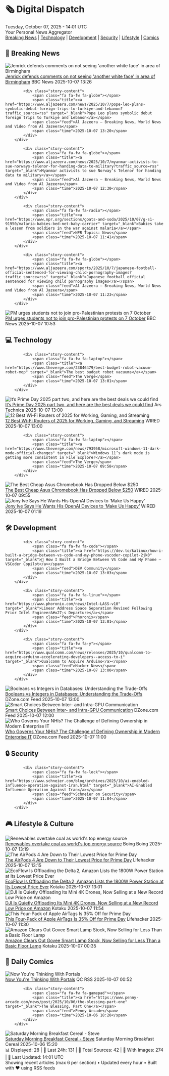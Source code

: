 <!-- Processing 54 RSS feeds at 2025-10-07 14:01:40 UTC -->
<!-- Processing: XKCD -->
<!-- Processing: Penny Arcade -->
<!-- Processing: Garfield -->
<!-- Processing: Dilbert -->
<!-- Processing: Questionable Content -->
<!-- Processing: Dinosaur Comics -->
<!-- Processing: CNN Breaking News -->
<!-- Processing: BBC Breaking News -->
<!-- Processing: Al Jazeera Breaking News -->
<!-- Processing: NPR News -->
<!-- Processing: CBC News -->
<!-- Error processing https://rss.cbc.ca/lineup/topstories.xml: The read operation timed out -->
<!-- Processing: Associated Press Breaking -->
<!-- Processing: Ars Technica -->
<!-- Processing: O'Reilly Radar -->
<!-- Processing: Hacker News -->
<!-- Processing: Phoronix Linux News -->
<!-- Processing: DistroWatch -->
<!-- Processing: Ubuntu Blog -->
<!-- Processing: GitHub Blog -->
<!-- Processing: InfoQ -->
<!-- Processing: DZone -->
<!-- Processing: Coding Horror -->
<!-- Processing: The Pragmatic Engineer -->
<!-- Processing: Lifehacker -->
<!-- Processing: Boing Boing -->
<!-- Processing: Krebs on Security -->
<!-- Processing: Schneier on Security -->
<!-- Generated 6 new posts out of 27 feeds processed -->
<div class="newspaper-header">
    <h1 class="newspaper-title">🗞️ Digital Dispatch</h1>
    <div class="newspaper-date">Tuesday, October 07, 2025 - 14:01 UTC</div>
    <div class="newspaper-subtitle">Your Personal News Aggregator</div>
</div>

<div class="newspaper-nav">
    <a href="#breaking">Breaking News</a> |
    <a href="#tech">Technology</a> |
    <a href="#dev">Development</a> |
    <a href="#security">Security</a> |
    <a href="#lifestyle">Lifestyle</a> |
    <a href="#webcomics">Comics</a>
</div>

<div class="news-section breaking-news" id="breaking">
<h2 class="section-header">🚨 Breaking News</h2>
<div class="stories-container">
<div class="story">
            <img src="https://ichef.bbci.co.uk/ace/standard/240/cpsprodpb/9ae6/live/a75376e0-a30e-11f0-8d57-2757fb03f316.jpg" alt="Jenrick defends comments on not seeing &#x27;another white face&#x27; in area of Birmingham" class="story-image" loading="lazy" onerror="this.style.display='none'">
            <div class="story-content">
                <span class="fa fa-fw fa-flag"></span>
                <span class="title"><a href="https://www.bbc.com/news/articles/cy85zlpwne6o?at_medium=RSS&at_campaign=rss" target="_blank">Jenrick defends comments on not seeing &#x27;another white face&#x27; in area of Birmingham</a></span>
                <span class="feed">BBC News</span>
                <span class="time">2025-10-07 13:26</span>
            </div>
        </div>
<div class="story">
            
            <div class="story-content">
                <span class="fa fa-fw fa-globe"></span>
                <span class="title"><a href="https://www.aljazeera.com/news/2025/10/7/pope-leo-plans-symbolic-debut-foreign-trips-to-turkiye-and-lebanon?traffic_source=rss" target="_blank">Pope Leo plans symbolic debut foreign trips to Turkiye and Lebanon</a></span>
                <span class="feed">Al Jazeera – Breaking News, World News and Video from Al Jazeera</span>
                <span class="time">2025-10-07 13:20</span>
            </div>
        </div>
<div class="story">
            
            <div class="story-content">
                <span class="fa fa-fw fa-globe"></span>
                <span class="title"><a href="https://www.aljazeera.com/news/2025/10/7/myanmar-activists-to-sue-norways-telenor-for-handing-data-to-military?traffic_source=rss" target="_blank">Myanmar activists to sue Norway’s Telenor for handing data to military</a></span>
                <span class="feed">Al Jazeera – Breaking News, World News and Video from Al Jazeera</span>
                <span class="time">2025-10-07 12:30</span>
            </div>
        </div>
<div class="story">
            
            <div class="story-content">
                <span class="fa fa-fw fa-radio"></span>
                <span class="title"><a href="https://www.npr.org/sections/goats-and-soda/2025/10/07/g-s1-91950/malaria-babies-bed-net-baby-carrier" target="_blank">Babies take a lesson from soldiers in the war against malaria</a></span>
                <span class="feed">NPR Topics: News</span>
                <span class="time">2025-10-07 11:41</span>
            </div>
        </div>
<div class="story">
            
            <div class="story-content">
                <span class="fa fa-fw fa-globe"></span>
                <span class="title"><a href="https://www.aljazeera.com/sports/2025/10/7/japanese-football-official-sentenced-for-viewing-child-pornography-images?traffic_source=rss" target="_blank">Japanese football official sentenced for viewing child pornography images</a></span>
                <span class="feed">Al Jazeera – Breaking News, World News and Video from Al Jazeera</span>
                <span class="time">2025-10-07 11:23</span>
            </div>
        </div>
<div class="story">
            <img src="https://ichef.bbci.co.uk/ace/standard/240/cpsprodpb/2d63/live/3a892d20-a313-11f0-92db-77261a15b9d2.jpg" alt="PM urges students not to join pro-Palestinian protests on 7 October" class="story-image" loading="lazy" onerror="this.style.display='none'">
            <div class="story-content">
                <span class="fa fa-fw fa-flag"></span>
                <span class="title"><a href="https://www.bbc.com/news/articles/c1wgx5v90vyo?at_medium=RSS&at_campaign=rss" target="_blank">PM urges students not to join pro-Palestinian protests on 7 October</a></span>
                <span class="feed">BBC News</span>
                <span class="time">2025-10-07 10:53</span>
            </div>
        </div>
</div>
</div>
<div class="news-section tech-news" id="tech">
<h2 class="section-header">💻 Technology</h2>
<div class="stories-container">
<div class="story">
            
            <div class="story-content">
                <span class="fa fa-fw fa-laptop"></span>
                <span class="title"><a href="https://www.theverge.com/23846479/best-budget-robot-vacuum-robot-mop" target="_blank">The best budget robot vacuums</a></span>
                <span class="feed">The Verge</span>
                <span class="time">2025-10-07 13:01</span>
            </div>
        </div>
<div class="story">
            <img src="https://cdn.arstechnica.net/wp-content/uploads/2025/10/GettyImages-1496117734-500x500-1759836601.jpg" alt="It’s Prime Day 2025 part two, and here are the best deals we could find" class="story-image" loading="lazy" onerror="this.style.display='none'">
            <div class="story-content">
                <span class="fa fa-fw fa-cog"></span>
                <span class="title"><a href="https://arstechnica.com/shopping/2025/10/its-prime-day-2025-part-two-and-here-are-the-best-deals-we-could-find/" target="_blank">It’s Prime Day 2025 part two, and here are the best deals we could find</a></span>
                <span class="feed">Ars Technica</span>
                <span class="time">2025-10-07 13:00</span>
            </div>
        </div>
<div class="story">
            <img src="https://media.wired.com/photos/686729e7c3e228b35983727d/master/pass/Best%20Wifi%20Routers.png" alt="12 Best Wi-Fi Routers of 2025 for Working, Gaming, and Streaming" class="story-image" loading="lazy" onerror="this.style.display='none'">
            <div class="story-content">
                <span class="fa fa-fw fa-bolt"></span>
                <span class="title"><a href="https://www.wired.com/gallery/best-wifi-routers/" target="_blank">12 Best Wi-Fi Routers of 2025 for Working, Gaming, and Streaming</a></span>
                <span class="feed">WIRED</span>
                <span class="time">2025-10-07 13:00</span>
            </div>
        </div>
<div class="story">
            
            <div class="story-content">
                <span class="fa fa-fw fa-laptop"></span>
                <span class="title"><a href="https://www.theverge.com/news/793958/microsoft-windows-11-dark-mode-official-changes" target="_blank">Windows 11’s dark mode is getting more consistent in File Explorer</a></span>
                <span class="feed">The Verge</span>
                <span class="time">2025-10-07 09:58</span>
            </div>
        </div>
<div class="story">
            <img src="https://media.wired.com/photos/68e084d76a01e9d010452816/master/pass/The%20Chromebook%20I%20Recommend%20to%20Everyone%20Is%20Cheaper%20Than%20Ever%20on%20Prime%20Day.png" alt="The Best Cheap Asus Chromebook Has Dropped Below $250" class="story-image" loading="lazy" onerror="this.style.display='none'">
            <div class="story-content">
                <span class="fa fa-fw fa-bolt"></span>
                <span class="title"><a href="https://www.wired.com/story/asus-cx-15-chromebook-prime-day-october-2025/" target="_blank">The Best Cheap Asus Chromebook Has Dropped Below $250</a></span>
                <span class="feed">WIRED</span>
                <span class="time">2025-10-07 09:55</span>
            </div>
        </div>
<div class="story">
            <img src="https://media.wired.com/photos/68e408a2089e9a406fb333fb/master/pass/gear-jony-ive-openai-AP25141660380307.jpg" alt="Jony Ive Says He Wants His OpenAI Devices to ‘Make Us Happy’" class="story-image" loading="lazy" onerror="this.style.display='none'">
            <div class="story-content">
                <span class="fa fa-fw fa-bolt"></span>
                <span class="title"><a href="https://www.wired.com/story/sam-altman-and-jony-ives-ai-device-dev-day/" target="_blank">Jony Ive Says He Wants His OpenAI Devices to ‘Make Us Happy’</a></span>
                <span class="feed">WIRED</span>
                <span class="time">2025-10-07 01:19</span>
            </div>
        </div>
</div>
</div>
<div class="news-section dev-news" id="dev">
<h2 class="section-header">🛠️ Development</h2>
<div class="stories-container">
<div class="story">
            
            <div class="story-content">
                <span class="fa fa-fw fa-code"></span>
                <span class="title"><a href="https://dev.to/kalinux/how-i-built-a-bridge-between-vs-code-and-my-phone-vscoder-copilot-2jk0" target="_blank">🚀 How I Built a Bridge Between VS Code and My Phone — VSCoder Copilot</a></span>
                <span class="feed">DEV Community</span>
                <span class="time">2025-10-07 13:03</span>
            </div>
        </div>
<div class="story">
            
            <div class="story-content">
                <span class="fa fa-fw fa-linux"></span>
                <span class="title"><a href="https://www.phoronix.com/news/Intel-LASS-v10" target="_blank">Linear Address Space Separation Revised Following Prior Intel Engineer&#x27;s Departure</a></span>
                <span class="feed">Phoronix</span>
                <span class="time">2025-10-07 13:01</span>
            </div>
        </div>
<div class="story">
            
            <div class="story-content">
                <span class="fa fa-fw fa-y"></span>
                <span class="title"><a href="https://www.qualcomm.com/news/releases/2025/10/qualcomm-to-acquire-arduino-accelerating-developers--access-to-i" target="_blank">Qualcomm to Acquire Arduino</a></span>
                <span class="feed">Hacker News</span>
                <span class="time">2025-10-07 13:00</span>
            </div>
        </div>
<div class="story">
            <img src="https://dz2cdn1.dzone.com/thumbnail?fid=18575177&w=600" alt="Booleans vs Integers in Databases: Understanding the Trade-Offs" class="story-image" loading="lazy" onerror="this.style.display='none'">
            <div class="story-content">
                <span class="fa fa-fw fa-newspaper"></span>
                <span class="title"><a href="https://dzone.com/articles/booleans-vs-integers" target="_blank">Booleans vs Integers in Databases: Understanding the Trade-Offs</a></span>
                <span class="feed">DZone.com Feed</span>
                <span class="time">2025-10-07 13:00</span>
            </div>
        </div>
<div class="story">
            <img src="https://dz2cdn1.dzone.com/thumbnail?fid=18676754&w=600" alt="Smart Choices Between Inter- and Intra-GPU Communication" class="story-image" loading="lazy" onerror="this.style.display='none'">
            <div class="story-content">
                <span class="fa fa-fw fa-newspaper"></span>
                <span class="title"><a href="https://dzone.com/articles/gpu-communication-cheatsheet" target="_blank">Smart Choices Between Inter- and Intra-GPU Communication</a></span>
                <span class="feed">DZone.com Feed</span>
                <span class="time">2025-10-07 12:00</span>
            </div>
        </div>
<div class="story">
            <img src="https://dz2cdn1.dzone.com/thumbnail?fid=18676714&w=600" alt="Who Governs Your NHIs? The Challenge of Defining Ownership in Modern Enterprise IT" class="story-image" loading="lazy" onerror="this.style.display='none'">
            <div class="story-content">
                <span class="fa fa-fw fa-newspaper"></span>
                <span class="title"><a href="https://dzone.com/articles/who-governs-your-nhis" target="_blank">Who Governs Your NHIs? The Challenge of Defining Ownership in Modern Enterprise IT</a></span>
                <span class="feed">DZone.com Feed</span>
                <span class="time">2025-10-07 11:00</span>
            </div>
        </div>
</div>
</div>
<div class="news-section security-news" id="security">
<h2 class="section-header">🔒 Security</h2>
<div class="stories-container">
<div class="story">
            
            <div class="story-content">
                <span class="fa fa-fw fa-lock"></span>
                <span class="title"><a href="https://www.schneier.com/blog/archives/2025/10/ai-enabled-influence-operation-against-iran.html" target="_blank">AI-Enabled Influence Operation Against Iran</a></span>
                <span class="feed">Schneier on Security</span>
                <span class="time">2025-10-07 11:04</span>
            </div>
        </div>
</div>
</div>
<div class="news-section lifestyle-news" id="lifestyle">
<h2 class="section-header">🎮 Lifestyle & Culture</h2>
<div class="stories-container">
<div class="story">
            <img src="https://i0.wp.com/boingboing.net/wp-content/uploads/2025/10/shutterstock_2196581319.jpg?fit=1000%2C666&amp;quality=60&amp;ssl=1" alt="Renewables overtake coal as world&#x27;s top energy source" class="story-image" loading="lazy" onerror="this.style.display='none'">
            <div class="story-content">
                <span class="fa fa-fw fa-arrow-right"></span>
                <span class="title"><a href="https://boingboing.net/2025/10/07/renewables-overtake-coal-as-worlds-top-energy-source.html" target="_blank">Renewables overtake coal as world&#x27;s top energy source</a></span>
                <span class="feed">Boing Boing</span>
                <span class="time">2025-10-07 13:19</span>
            </div>
        </div>
<div class="story">
            <img src="https://lifehacker.com/imagery/articles/01K6YZCXDPMX2WNMG306YVVV0Q/hero-image.png" alt="The AirPods 4 Are Down to Their Lowest Price for Prime Day" class="story-image" loading="lazy" onerror="this.style.display='none'">
            <div class="story-content">
                <span class="fa fa-fw fa-life-ring"></span>
                <span class="title"><a href="https://lifehacker.com/tech/apple-airpods-4-sale-october-prime-day-2025?utm_medium=RSS" target="_blank">The AirPods 4 Are Down to Their Lowest Price for Prime Day</a></span>
                <span class="feed">Lifehacker</span>
                <span class="time">2025-10-07 13:15</span>
            </div>
        </div>
<div class="story">
            <img src="https://kotaku.com/app/uploads/2025/10/ecoflowdelta2.jpg" alt="EcoFlow Is Offloading the Delta 2, Amazon Lists the 1800W Power Station at Its Lowest Price Ever" class="story-image" loading="lazy" onerror="this.style.display='none'">
            <div class="story-content">
                <span class="fa fa-fw fa-gamepad"></span>
                <span class="title"><a href="https://kotaku.com/ecoflow-is-offloading-the-delta-2-amazon-lists-the-1800w-power-station-at-its-lowest-price-ever-2000632497" target="_blank">EcoFlow Is Offloading the Delta 2, Amazon Lists the 1800W Power Station at Its Lowest Price Ever</a></span>
                <span class="feed">Kotaku</span>
                <span class="time">2025-10-07 13:01</span>
            </div>
        </div>
<div class="story">
            <img src="https://kotaku.com/app/uploads/2025/09/dji-mini4k.jpg" alt="DJI Is Quietly Offloading Its Mini 4K Drones, Now Selling at a New Record Low Price on Amazon" class="story-image" loading="lazy" onerror="this.style.display='none'">
            <div class="story-content">
                <span class="fa fa-fw fa-gamepad"></span>
                <span class="title"><a href="https://kotaku.com/dji-is-quietly-offloading-its-mini-4k-drones-now-selling-at-a-new-record-low-price-on-amazon-2000632469" target="_blank">DJI Is Quietly Offloading Its Mini 4K Drones, Now Selling at a New Record Low Price on Amazon</a></span>
                <span class="feed">Kotaku</span>
                <span class="time">2025-10-07 11:54</span>
            </div>
        </div>
<div class="story">
            <img src="https://lifehacker.com/imagery/articles/01K6Z60CR3ATP0RP303AAN9TVX/hero-image.png" alt="This Four-Pack of Apple AirTags Is 35% Off for Prime Day" class="story-image" loading="lazy" onerror="this.style.display='none'">
            <div class="story-content">
                <span class="fa fa-fw fa-life-ring"></span>
                <span class="title"><a href="https://lifehacker.com/tech/apple-air-tags-sale-october-prime-day-2025?utm_medium=RSS" target="_blank">This Four-Pack of Apple AirTags Is 35% Off for Prime Day</a></span>
                <span class="feed">Lifehacker</span>
                <span class="time">2025-10-07 11:30</span>
            </div>
        </div>
<div class="story">
            <img src="https://kotaku.com/app/uploads/2025/10/govee-floor-lamp-smart.jpg" alt="Amazon Clears Out Govee Smart Lamp Stock, Now Selling for Less Than a Basic Floor Lamp" class="story-image" loading="lazy" onerror="this.style.display='none'">
            <div class="story-content">
                <span class="fa fa-fw fa-gamepad"></span>
                <span class="title"><a href="https://kotaku.com/amazon-clears-out-govee-smart-lamp-stock-now-selling-for-less-than-a-basic-floor-lamp-2000632160" target="_blank">Amazon Clears Out Govee Smart Lamp Stock, Now Selling for Less Than a Basic Floor Lamp</a></span>
                <span class="feed">Kotaku</span>
                <span class="time">2025-10-07 00:35</span>
            </div>
        </div>
</div>
</div>
<div class="news-section webcomics-section" id="webcomics">
<h2 class="section-header">🎨 Daily Comics</h2>
<div class="stories-container">
<div class="story">
            <img src="http://www.questionablecontent.net/comics/5673.png" alt="Now You&#x27;re Thinking With Portals" class="story-image" loading="lazy" onerror="this.style.display='none'">
            <div class="story-content">
                <span class="fa fa-fw fa-music"></span>
                <span class="title"><a href="http://questionablecontent.net/view.php?comic=5673" target="_blank">Now You&#x27;re Thinking With Portals</a></span>
                <span class="feed">QC RSS</span>
                <span class="time">2025-10-07 00:52</span>
            </div>
        </div>
<div class="story">
            
            <div class="story-content">
                <span class="fa fa-fw fa-gamepad"></span>
                <span class="title"><a href="https://www.penny-arcade.com/news/post/2025/10/06/the-blessing-part-one" target="_blank">The Blessing, Part One</a></span>
                <span class="feed">Penny Arcade</span>
                <span class="time">2025-10-06 18:20</span>
            </div>
        </div>
<div class="story">
            <img src="https://www.smbc-comics.com/comics/1759640174-20251006.png" alt="Saturday Morning Breakfast Cereal - Steve" class="story-image" loading="lazy" onerror="this.style.display='none'">
            <div class="story-content">
                <span class="fa fa-fw fa-smile"></span>
                <span class="title"><a href="https://www.smbc-comics.com/comic/steve" target="_blank">Saturday Morning Breakfast Cereal - Steve</a></span>
                <span class="feed">Saturday Morning Breakfast Cereal</span>
                <span class="time">2025-10-06 15:20</span>
            </div>
        </div>
</div>
</div>

<div class="newspaper-footer">
    <div class="stats">
        📊 Displayed: 28 | 📅 Last 24h: 131 | 📡 Total Sources: 42 | 📸 With Images: 274 |
        🔄 Last Updated: 14:01 UTC
    </div>
    <div class="footer-note">
        Showing recent articles (max 6 per section) • Updated every hour • Built with ❤️ using RSS feeds
    </div>
</div>
